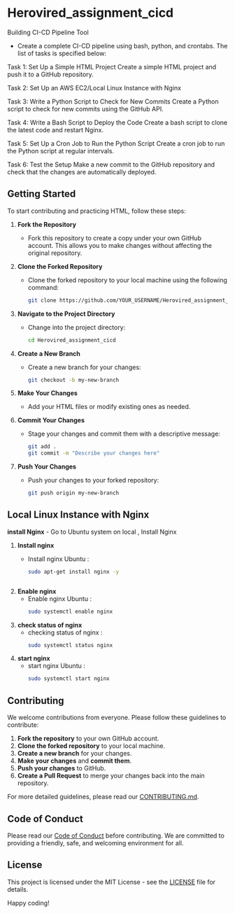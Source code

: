 # Herovired_assignment_cicd
Building CI-CD Pipeline Tool

* Create a complete CI-CD pipeline using bash, python, and crontabs. The list of tasks is specified below: 

Task 1: Set Up a Simple HTML Project 
Create a simple HTML project and push it to a GitHub repository. 

Task 2: Set Up an AWS EC2/Local Linux Instance with Nginx

Task 3: Write a Python Script to Check for New Commits
Create a Python script to check for new commits using the GitHub API.

Task 4: Write a Bash Script to Deploy the Code
Create a bash script to clone the latest code and restart Nginx.

Task 5: Set Up a Cron Job to Run the Python Script
Create a cron job to run the Python script at regular intervals.

Task 6: Test the Setup 
Make a new commit to the GitHub repository and check that the changes are automatically deployed. 

## Getting Started

To start contributing and practicing HTML, follow these steps:

1. **Fork the Repository**
   - Fork this repository to create a copy under your own GitHub account. This allows you to make changes without affecting the original repository.

2. **Clone the Forked Repository**
   - Clone the forked repository to your local machine using the following command:
     ```bash
     git clone https://github.com/YOUR_USERNAME/Herovired_assignment_cicd.git
     ```

3. **Navigate to the Project Directory**
   - Change into the project directory:
     ```bash
     cd Herovired_assignment_cicd
     ```

4. **Create a New Branch**
   - Create a new branch for your changes:
     ```bash
     git checkout -b my-new-branch
     ```

5. **Make Your Changes**
   - Add your HTML files or modify existing ones as needed.

6. **Commit Your Changes**
   - Stage your changes and commit them with a descriptive message:
     ```bash
     git add .
     git commit -m "Describe your changes here"
     ```

7. **Push Your Changes**
   - Push your changes to your forked repository:
     ```bash
     git push origin my-new-branch
     ```


## Local Linux Instance with Nginx ##

**install Nginx**
    - Go to Ubuntu system on local , Install Nginx 

1. **Install nginx**
   - Install nginx Ubuntu :
     ```bash
     sudo apt-get install nginx -y
     ```

     ```
2. **Enable nginx**
   - Enable nginx Ubuntu :
     ```bash
     sudo systemctl enable nginx
     ```
3. **check status of nginx**
   - checking status of nginx :
     ```bash
     sudo systemctl status nginx
     ```
4. **start nginx**
   - start nginx Ubuntu :
     ```bash
     sudo systemctl start nginx
     ```
 
## Contributing

We welcome contributions from everyone. Please follow these guidelines to contribute:

1. **Fork the repository** to your own GitHub account.
2. **Clone the forked repository** to your local machine.
3. **Create a new branch** for your changes.
4. **Make your changes** and **commit them**.
5. **Push your changes** to GitHub.
6. **Create a Pull Request** to merge your changes back into the main repository.

For more detailed guidelines, please read our [CONTRIBUTING.md](CONTRIBUTING.md).

## Code of Conduct

Please read our [Code of Conduct](CODE_OF_CONDUCT.md) before contributing. We are committed to providing a friendly, safe, and welcoming environment for all.

## License

This project is licensed under the MIT License - see the [LICENSE](LICENSE) file for details.

Happy coding!
